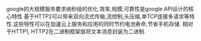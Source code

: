 google的大规模服务要求纳秒级的优化.效率,规模,可靠性是google API设计的核心特性
基于HTTP2可以带来双向流式传输,流控制,头压缩,单TCP连接多请求等特性.这些特性可以在加速云上服务和应用的同时节约电池寿命,节省手机存储.
相对于HTTP1, HTTP2在二进制框架层将文本消息封装为二进制.
